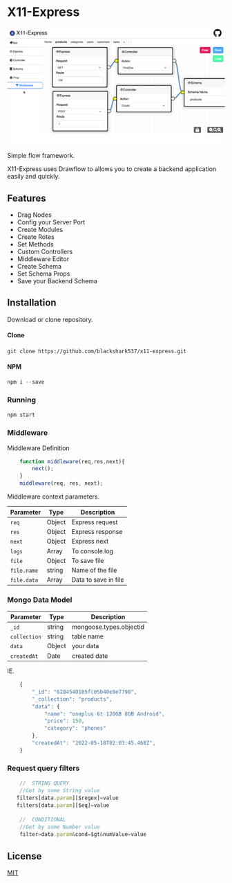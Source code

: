 # X11-Express

![Demo](https://github.com/blackshark537/x11-express/raw/master/public/demo.png)

Simple flow framework.

X11-Express uses Drawflow to allows you to create a backend application easily and quickly.

## Features
- Drag Nodes
- Config your Server Port
- Create Modules
- Create Rotes
- Set Methods
- Custom Controllers
- Middleware Editor
- Create Schema
- Set Schema Props
- Save your Backend Schema

## Installation
Download or clone repository.

#### Clone
`git clone https://github.com/blackshark537/x11-express.git`

#### NPM
```javascript
npm i --save
```

### Running
```javascript
npm start
```

### Middleware
Middleware Definition
```javascript
    function middleware(req,res,next){
        next();
    }
    middleware(req, res, next);
```

Middleware context parameters.

Parameter | Type | Description
--- | --- | ---
`req` | Object | Express request
`res` | Object | Express response
`next` | Object | Express next
`logs` | Array | To console.log
`file` | Object | To save file
`file.name` | string | Name of the file
`file.data` | Array | Data to save in file

### Mongo Data Model
Parameter | Type | Description
--- | --- | ---
`_id` | string | mongoose.types.objectid
`collection` | string | table name
`data` | Object | your data
`createdAt` | Date | created date 

IE.
```javascript
    {
        "_id": "6284540185fc85b40e9e7798",
        "_collection": "products",
        "data": {
            "name": "oneplus 6t 120GB 8GB Android",
            "price": 150,
            "category": "phones"
        },
        "createdAt": "2022-05-18T02:03:45.468Z",
    }
```
### Request query filters
```javascript
    //  STRING QUERY
    //Get by some String value
   filters[data.param][$regex]=value
   filters[data.param][$eq]=value
    
    //  CONDITIONAL
    //Get by some Number value
    filter=data.param&cond=$gt&numValue=value

```

## License

[MIT](LICENSE)

